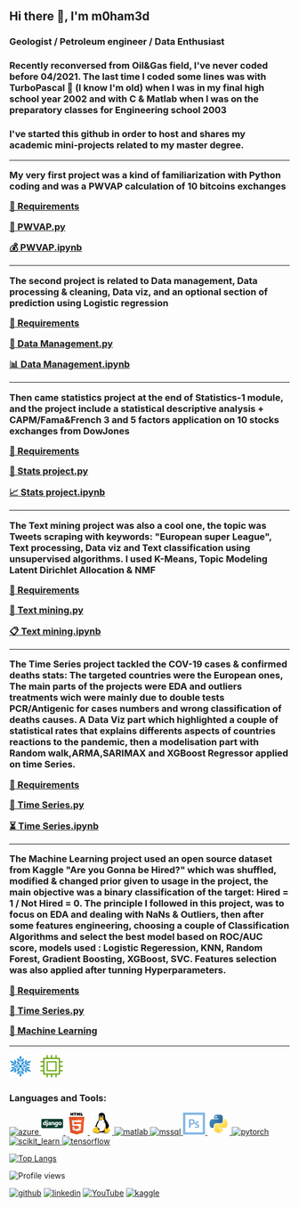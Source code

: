 ## Hi there 👋, I'm m0ham3d
### Geologist / Petroleum engineer / Data Enthusiast
### Recently reconversed from Oil&Gas field, I've never coded before 04/2021. The last time I coded some lines was with TurboPascal 👴 (I know I'm old) when I was in my final high school year 2002 and with C & Matlab when I was on the preparatory classes for Engineering school 2003 ###
  

<h3 align="left">I've started this github in order to host and shares my academic mini-projects related to my master degree.
  
  
---
My very first project was a kind of familiarization with Python coding and was a PWVAP calculation of 10 bitcoins exchanges 
  
  
  [:page_with_curl: Requirements](https://github.com/bg-mohamed/RFS677-Y/blob/main/PVWAP/requirements.txt)
  
  [:snake: PWVAP.py](https://github.com/bg-mohamed/RFS677-Y/blob/main/PVWAP/Projet_PYTHON.py)
  
  [:moneybag: PWVAP.ipynb](https://github.com/bg-mohamed/RFS677-Y/blob/main/PVWAP/Projet_PYTHON.ipynb)
  
---
  
The second project is related to Data management, Data processing & cleaning, Data viz, and an optional section of prediction using Logistic regression
  
  [:page_with_curl: Requirements](https://github.com/bg-mohamed/RFS677-Y/blob/main/Data%20Management/requirements.txt)
  
  [:snake: Data Management.py](https://github.com/bg-mohamed/RFS677-Y/blob/main/Data%20Management/Projet_DATA-v3.4-Final.py)
  
  [:bar_chart: Data Management.ipynb](https://github.com/bg-mohamed/RFS677-Y/blob/main/Data%20Management/Projet_DATA-v3.4-Final.ipynb)
  
  
---
Then came statistics project at the end of Statistics-1 module, and the project include a statistical descriptive analysis + CAPM/Fama&French 3 and 5 factors application on 10 stocks exchanges from DowJones
  
  [:page_with_curl: Requirements](https://github.com/bg-mohamed/RFS677-Y/blob/main/Statistique%201/requirements.txt)
  
  [:snake: Stats project.py](https://github.com/bg-mohamed/RFS677-Y/blob/main/Statistique%201/Projet_statistique1.py)
  
  [:chart_with_upwards_trend: Stats project.ipynb](https://github.com/bg-mohamed/RFS677-Y/blob/main/Statistique%201/Projet_statistique1.ipynb)
  
  
  ---
 The Text mining project was also a cool one, the topic was Tweets scraping with keywords: "European super League", Text processing, Data viz and Text classification using unsupervised algorithms. I used K-Means, Topic Modeling Latent Dirichlet Allocation & NMF  
  
  [:page_with_curl: Requirements](https://github.com/bg-mohamed/RFS677-Y/blob/main/Text%20mining%20Twitter/requirements.txt)
  
  [:snake: Text mining.py](https://github.com/bg-mohamed/RFS677-Y/blob/main/Text%20mining%20Twitter/Projet%20TXT-Mining%20v03.final.py)

  [:clipboard: Text mining.ipynb ](https://github.com/bg-mohamed/RFS677-Y/blob/main/Text%20mining%20Twitter/Projet%20TXT-Mining%20v03.final.ipynb)
  
  
  ---
  The Time Series project tackled the COV-19 cases & confirmed deaths stats: The targeted countries were the European ones, The main parts of the projects were EDA and outliers treatments wich were mainly due to double tests  PCR/Antigenic for cases numbers and wrong classification of deaths causes. A Data Viz part which highlighted a couple of statistical rates that explains differents aspects of countries reactions to the pandemic, then a modelisation part with Random walk,ARMA,SARIMAX and XGBoost Regressor applied on time Series.    

  [:page_with_curl: Requirements](https://github.com/bg-mohamed/RFS677-Y/blob/main/Temporal%20Series/requirements.txt)
  
  [:snake: Time Series.py](https://github.com/bg-mohamed/RFS677-Y/blob/main/Temporal%20Series/TimeSeries_v6.2_final.py)
  
  [:hourglass_flowing_sand: Time Series.ipynb](https://github.com/bg-mohamed/RFS677-Y/blob/main/Temporal%20Series/TimeSeries_v6.2_final.ipynb)
  
  
  ---
  The Machine Learning project used an open source dataset from Kaggle "Are you Gonna be Hired?" which was shuffled, modified & changed prior given to usage in the project, the main objective was a binary classification of the target: Hired = 1 / Not Hired = 0.
  The principle I followed in this project, was to focus on EDA and dealing with NaNs & Outliers, then after some features engineering, choosing a couple of Classification Algorithms and select the best model based on ROC/AUC score, models used : Logistic Regeression, KNN, Random Forest, Gradient Boosting, XGBoost, SVC.
 Features selection was also applied after tunning Hyperparameters.
  
  [:page_with_curl: Requirements](https://github.com/bg-mohamed/RFS677-Y/blob/main/Machine%20Learning/requirements.txt)
  
  [:snake: Time Series.py](https://github.com/bg-mohamed/RFS677-Y/blob/main/Machine%20Learning/Machine_Learning_Classification.py)

  [:robot: Machine Learning](https://github.com/bg-mohamed/RFS677-Y/blob/main/Machine%20Learning/Machine_Learning_Classification.ipynb)
  
  
  ---
  

<a href='https://archiveprogram.github.com/'><img src='https://raw.githubusercontent.com/acervenky/animated-github-badges/master/assets/acbadge.gif' width='40' height='40'></a> <a href='https://docs.github.com/en/developers'><img src='https://raw.githubusercontent.com/acervenky/animated-github-badges/master/assets/devbadge.gif' width='40' height='40'></a> 

<h3 align="left">Languages and Tools:</h3>
<p align="left"> <a href="https://azure.microsoft.com/en-in/" target="_blank"> <img src="https://www.vectorlogo.zone/logos/microsoft_azure/microsoft_azure-icon.svg" alt="azure" width="40" height="40"/> </a> <a href="https://www.djangoproject.com/" target="_blank"> <img src="https://raw.githubusercontent.com/devicons/devicon/master/icons/django/django-original.svg" alt="django" width="40" height="40"/> </a> <a href="https://www.w3.org/html/" target="_blank"> <img src="https://raw.githubusercontent.com/devicons/devicon/master/icons/html5/html5-original-wordmark.svg" alt="html5" width="40" height="40"/> </a>  <a href="https://www.linux.org/" target="_blank"> <img src="https://raw.githubusercontent.com/devicons/devicon/master/icons/linux/linux-original.svg" alt="linux" width="40" height="40"/> </a> <a href="https://www.mathworks.com/" target="_blank"> <img src="https://upload.wikimedia.org/wikipedia/commons/2/21/Matlab_Logo.png" alt="matlab" width="40" height="40"/> </a> <a href="https://www.microsoft.com/en-us/sql-server" target="_blank"> <img src="https://www.svgrepo.com/show/303229/microsoft-sql-server-logo.svg" alt="mssql" width="40" height="40"/> </a> <a href="https://www.photoshop.com/en" target="_blank"> <img src="https://raw.githubusercontent.com/devicons/devicon/master/icons/photoshop/photoshop-line.svg" alt="photoshop" width="40" height="40"/> </a> <a href="https://www.python.org" target="_blank"> <img src="https://raw.githubusercontent.com/devicons/devicon/master/icons/python/python-original.svg" alt="python" width="40" height="40"/> </a> <a href="https://pytorch.org/" target="_blank"> <img src="https://www.vectorlogo.zone/logos/pytorch/pytorch-icon.svg" alt="pytorch" width="40" height="40"/> </a> <a href="https://scikit-learn.org/" target="_blank"> <img src="https://upload.wikimedia.org/wikipedia/commons/0/05/Scikit_learn_logo_small.svg" alt="scikit_learn" width="40" height="40"/> </a> <a href="https://www.tensorflow.org" target="_blank"> <img src="https://www.vectorlogo.zone/logos/tensorflow/tensorflow-icon.svg" alt="tensorflow" width="40" height="40"/> </a> </p>
  
  
[![Top Langs](https://github-readme-stats.vercel.app/api/top-langs/?username=bg-mohamed)](https://github.com/anuraghazra/github-readme-stats)


![Profile views](https://gpvc.arturio.dev/bg-mohamed)
  
  [<img src='https://cdn.jsdelivr.net/npm/simple-icons@3.0.1/icons/github.svg' alt='github' height='40'>](https://github.com/bg-mohamed)  [<img src='https://raw.githubusercontent.com/rahuldkjain/github-profile-readme-generator/master/src/images/icons/Social/linked-in-alt.svg' alt='linkedin' height='40'>](https://www.linkedin.com/in/medbg/)  [<img src='https://cdn.jsdelivr.net/npm/simple-icons@3.0.1/icons/youtube.svg' alt='YouTube' height='40'>](https://www.youtube.com/channel/UCiPV2yoCEmqz9t4LXOb4xsQ)  [<img src='https://cdn.jsdelivr.net/npm/simple-icons@3.0.1/icons/kaggle.svg' alt='kaggle' height='40'>](https://www.kaggle.com/mohamedbg)
